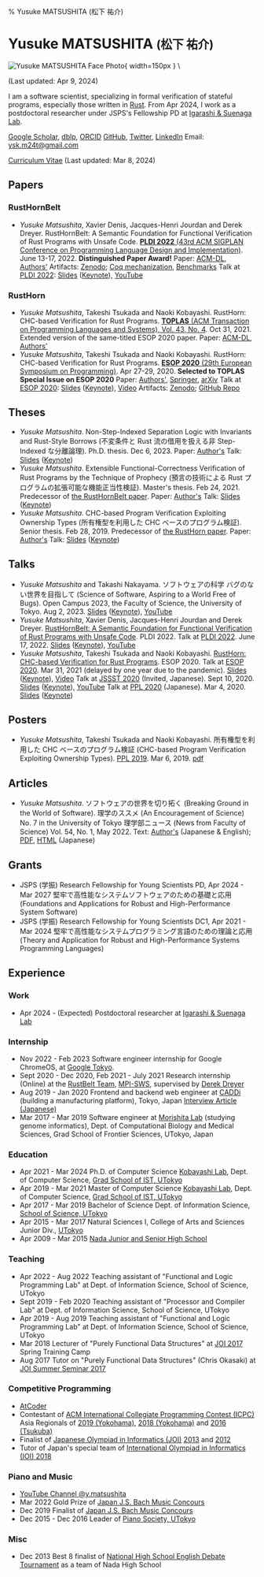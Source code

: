 % Yusuke MATSUSHITA (松下 祐介)

# Yusuke MATSUSHITA <small>(松下 祐介)</small>

![Yusuke MATSUSHITA Face Photo](./img/yusuke-distinguished-paper.jpeg){ width=150px } \

(Last updated: Apr 9, 2024)

I am a software scientist, specializing in formal verification of stateful programs, especially those written in [Rust](https://www.rust-lang.org/).
From Apr 2024, I work as a postdoctoral researcher under JSPS's Fellowship PD at [Igarashi & Suenaga Lab](https://www.fos.kuis.kyoto-u.ac.jp/index.html.en).

[Google Scholar](https://scholar.google.com/citations?user=wd4nXRQAAAAJ), [dblp](https://dblp.uni-trier.de/pers/hd/m/Matsushita_0002:Yusuke), [ORCID](https://orcid.org/0000-0002-5208-3106)
[GitHub](https://github.com/shiatsumat), [Twitter](https://twitter.com/shiatsumat), [LinkedIn](https://www.linkedin.com/in/yusuke-matsushita-2748b11a1/)
Email: ysk.m24t@gmail.com

[Curriculum Vitae](./cv/yusuke-matsushita-cv.pdf) (Last updated: Mar 8, 2024)

## Papers

### RustHornBelt

- _Yusuke Matsushita_, Xavier Denis, Jacques-Henri Jourdan and Derek Dreyer.
  RustHornBelt: A Semantic Foundation for Functional Verification of Rust Programs with Unsafe Code.
  [__PLDI 2022__ (43rd ACM SIGPLAN Conference on Programming Language Design and Implementation)](https://pldi22.sigplan.org/). June 13-17, 2022.
  __Distinguished Paper Award!__
  Paper: [ACM-DL](https://dl.acm.org/doi/10.1145/3519939.3523704), [Authors'](./papers/pldi2022-rusthornbelt.pdf)
  Artifacts: [Zenodo](https://zenodo.org/record/6501665#.YoycDmBByJE); [Coq mechanization](https://gitlab.mpi-sws.org/iris/lambda-rust/-/tree/masters/rusthornbelt), [Benchmarks](https://github.com/xldenis/rhb-specs)
  Talk at [PLDI 2022](https://pldi22.sigplan.org/): [Slides](./talks/pldi2022-rusthornbelt.pdf) ([Keynote](./talks/pldi2022-rusthornbelt.key)), [YouTube](https://www.youtube.com/watch?v=pOg4dEhr5hI)

### RustHorn

- _Yusuke Matsushita_, Takeshi Tsukada and Naoki Kobayashi.
  RustHorn: CHC-based Verification for Rust Programs.
  [__TOPLAS__ (ACM Transaction on Programming Languages and Systems), Vol. 43, No. 4](https://dl.acm.org/toc/toplas/2021/43/4). Oct 31, 2021.
  Extended version of the same-titled ESOP 2020 paper.
  Paper: [ACM-DL](https://dl.acm.org/doi/10.1145/3462205), [Authors'](./papers/toplas2021-rust-horn.pdf)
- _Yusuke Matsushita_, Takeshi Tsukada and Naoki Kobayashi.
  RustHorn: CHC-based Verification for Rust Programs.
  [__ESOP 2020__ (29th European Symposium on Programming)](https://www.etaps.org/2020/esop). Apr 27-29, 2020.
  __Selected to TOPLAS Special Issue on ESOP 2020__
  Paper: [Authors'](./papers/esop2020-rust-horn.pdf), [Springer](https://doi.org/10.1007/978-3-030-44914-8_18), [arXiv](https://arxiv.org/abs/2002.09002)
  Talk at [ESOP 2020](https://etaps.org/2021/esop/esop-2020-programme): [Slides](./talks/etaps2021-esop2020-rust-horn.pdf) ([Keynote](./talks/etaps2021-esop2020-rust-horn.key)), [Video](https://www.morressier.com/article/rusthorn-chcbased-verification-rust-programs/604907f41a80aac83ca25d55)
  Artifacts: [Zenodo](https://zenodo.org/record/4710723#.Yoycm2BByJE); [GitHub Repo](https://github.com/hopv/rust-horn)

## Theses

- _Yusuke Matsushita_.
  Non-Step-Indexed Separation Logic with Invariants and Rust-Style Borrows (不変条件と Rust 流の借用を扱える非 Step-Indexed な分離論理).
  Ph.D. thesis. Dec 6, 2023.
  Paper: [Author's](./papers/phd-thesis.pdf)
  Talk: [Slides](./talks/phd-thesis-talk.pdf) ([Keynote](./talks/phd-thesis-talk.key))
- _Yusuke Matsushita_.
  Extensible Functional-Correctness Verification of Rust Programs by the Technique of Prophecy (預言の技術による Rust プログラムの拡張可能な機能正当性検証).
  Master's thesis. Feb 24, 2021. Predecessor of [the RustHornBelt paper](#rusthornbelt).
  Paper: [Author's](./papers/masters-thesis.pdf)
  Talk: [Slides](./talks/masters-thesis-talk.pdf) ([Keynote](./talks/masters-thesis-talk.key))
- _Yusuke Matsushita_.
  CHC-based Program Verification Exploiting Ownership Types (所有権型を利用した CHC ベースのプログラム検証).
  Senior thesis. Feb 28, 2019. Predecessor of [the RustHorn paper](#rusthorn).
  Paper: [Author's](./papers/senior-thesis.pdf)
  Talk: [Slides](./talks/senior-thesis-talk.pdf) ([Keynote](./talks/senior-thesis-talk.key))

## Talks

- _Yusuke Matsushita_ and Takashi Nakayama. ソフトウェアの科学 バグのない世界を目指して (Science of Software, Aspiring to a World Free of Bugs).
  Open Campus 2023, the Faculty of Science, the University of Tokyo. Aug 2, 2023. [Slides](./talks/open-campus-2023-talk.pdf) ([Keynote](./talks/open-campus-2023-talk.key)), [YouTube](https://www.youtube.com/watch?v=DDdEtx05dZ4)
- _Yusuke Matsushita_, Xavier Denis, Jacques-Henri Jourdan and Derek Dreyer.
  [RustHornBelt: A Semantic Foundation for Functional Verification of Rust Programs with Unsafe Code](#rusthornbelt). PLDI 2022.
  Talk at [PLDI 2022](https://pldi22.sigplan.org/). June 17, 2022. [Slides](./talks/pldi2022-rusthornbelt.pdf) ([Keynote](./talks/pldi2022-rusthornbelt.key)), [YouTube](https://www.youtube.com/watch?v=pOg4dEhr5hI)
- _Yusuke Matsushita_, Takeshi Tsukada and Naoki Kobayashi.
  [RustHorn: CHC-based Verification for Rust Programs](#rusthorn). ESOP 2020.
  Talk at [ESOP 2020](https://etaps.org/2021/esop/esop-2020-programme). Mar 31, 2021 (delayed by one year due to the pandemic). [Slides](./talks/etaps2021-esop2020-rust-horn.pdf) ([Keynote](./talks/etaps2021-esop2020-rust-horn.key)), [Video](https://www.morressier.com/article/rusthorn-chcbased-verification-rust-programs/604907f41a80aac83ca25d55)
  Talk at [JSSST 2020](https://jssst2020.wordpress.com/) (Invited, Japanese). Sept 10, 2020. [Slides](./talks/jssst2020-esop2020-rust-horn.pdf) ([Keynote](./talks/jssst2020-esop2020-rust-horn.key)), [YouTube](https://www.youtube.com/watch?v=Ah_Bds6I_YI)
  Talk at [PPL 2020](https://jssst-ppl.org/workshop/2020/) (Japanese). Mar 4, 2020. [Slides](./talks/ppl2020-esop2020-rust-horn.pdf) ([Keynote](./talks/ppl2020-esop2020-rust-horn.key))

## Posters

- _Yusuke Matsushita_, Takeshi Tsukada and Naoki Kobayashi.
  所有権型を利用した CHC ベースのプログラム検証 (CHC-based Program Verification Exploiting Ownership Types).
  [PPL 2019](https://jssst-ppl.org/workshop/2019/). Mar 6, 2019. [pdf](./posters/ppl2019-senior-thesis.pdf)

## Articles

- _Yusuke Matsushita_. ソフトウェアの世界を切り拓く (Breaking Ground in the World of Software).
  理学のススメ (An Encouragement of Science) No. 7 in the University of Tokyo 理学部ニュース (News from Faculty of Science) Vol. 54, No. 1, May 2022.
  Text: [Author's](./articles/2022-break-ground-software.html) (Japanese & English); [PDF](https://dl5s7ayfvssw3.cloudfront.net/WEB_info/p/pub/8311/54-1.pdf#page=7), [HTML](https://www.s.u-tokyo.ac.jp/ja/story/newsletter/page/7899/) (Japanese)

## Grants

- JSPS (学振) Research Fellowship for Young Scientists PD, Apr 2024 - Mar 2027
  堅牢で高性能なシステムソフトウェアのための基礎と応用 (Foundations and Applications for Robust and High-Performance System Software)
- JSPS (学振) Research Fellowship for Young Scientists DC1, Apr 2021 - Mar 2024
  堅牢で高性能なシステムプログラミング言語のための理論と応用 (Theory and Application for Robust and High-Performance Systems Programming Languages)

## Experience

### Work

- Apr 2024 - (Expected)
  Postdoctoral researcher at [Igarashi & Suenaga Lab](https://www.fos.kuis.kyoto-u.ac.jp/index.html.en)

### Internship

- Nov 2022 - Feb 2023
  Software engineer internship for Google ChromeOS, at [Google Tokyo](https://careers.google.com/locations/tokyo/).
- Sept 2020 - Dec 2020, Feb 2021 - July 2021
  Research internship (Online) at the [RustBelt Team](https://plv.mpi-sws.org/rustbelt/), [MPI-SWS](https://www.mpi-sws.org/), supervised by [Derek Dreyer](https://people.mpi-sws.org/~dreyer/)
- Aug 2019 - Jan 2020
  Frontend and backend web engineer at [CADDi](https://caddi.jp/) (building a manufacturing platform), Tokyo, Japan
  [Interview Article (Japanese)](https://www.wantedly.com/companies/caddi/post_articles/200577)
- Mar 2017 - Mar 2019
  Software engineer at [Morishita Lab](https://mlab.cb.k.u-tokyo.ac.jp/en/) (studying genome informatics), Dept. of Computational Biology and Medical Sciences, Grad School of Frontier Sciences, UTokyo, Japan

### Education

- Apr 2021 - Mar 2024
  Ph.D. of Computer Science
  [Kobayashi Lab](http://www.kb.is.s.u-tokyo.ac.jp/index.html.en), Dept. of Computer Science, [Grad School of IST, UTokyo](https://www.i.u-tokyo.ac.jp/index_e.shtml)
- Apr 2019 - Mar 2021
  Master of Computer Science
  [Kobayashi Lab](http://www.kb.is.s.u-tokyo.ac.jp/index.html.en), Dept. of Computer Science, [Grad School of IST, UTokyo](https://www.i.u-tokyo.ac.jp/index_e.shtml)
- Apr 2017 - Mar 2019
  Bachelor of Science
  Dept. of Information Science, [School of Science, UTokyo](https://www.s.u-tokyo.ac.jp/en/)
- Apr 2015 - Mar 2017
  Natural Sciences I, College of Arts and Sciences Junior Div., [UTokyo](https://www.u-tokyo.ac.jp/en/index.html)
- Apr 2009 - Mar 2015
  [Nada Junior and Senior High School](http://www.nada.ac.jp/)

### Teaching

- Apr 2022 - Aug 2022
  Teaching assistant of "Functional and Logic Programming Lab" at Dept. of Information Science, School of Science, UTokyo
- Sept 2019 - Feb 2020
  Teaching assistant of "Processor and Compiler Lab" at Dept. of Information Science, School of Science, UTokyo
- Apr 2019 - Aug 2019
  Teaching assistant of "Functional and Logic Programming Lab" at Dept. of Information Science, School of Science, UTokyo
- Mar 2018
  Lecturer of "Purely Functional Data Structures" at [JOI 2017](https://www.ioi-jp.org/joi/2017/) Spring Training Camp
- Aug 2017
  Tutor on "Purely Functional Data Structures" (Chris Okasaki) at [JOI Summer Seminar 2017](https://www.ioi-jp.org/seminar/2017/summer-semi.html)

### Competitive Programming

- [AtCoder](https://atcoder.jp/users/shiatsumat)
- Contestant of [ACM International Collegiate Programming Contest (ICPC)](https://icpc.baylor.edu/) Asia Regionals of [2019 (Yokohama)](https://icpc.iisf.or.jp/2019-yokohama/asia-yokohama-regional-contest-2019/), [2018 (Yokohama)](https://icpc.iisf.or.jp/2018-yokohama/asiaregional/) and [2016 (Tsukuba)](https://icpc.iisf.or.jp/2016-tsukuba/regional/?lang=en)
- Finalist of [Japanese Olympiad in Informatics (JOI)](https://www.ioi-jp.org/) [2013](https://www.ioi-jp.org/joi/2013/index.html) and [2012](https://www.ioi-jp.org/joi/2012/index.html)
- Tutor of Japan's special team of [International Olympiad in Informatics (IOI) 2018](https://ioi2018.jp/)

### Piano and Music

- [YouTube Channel @y.matsushita](https://www.youtube.com/@y.matsushita)
- Mar 2022
  Gold Prize of [Japan J.S. Bach Music Concours](https://www.bach-concours.org/)
- Dec 2019
  Finalist of [Japan J.S. Bach Music Concours](https://www.bach-concours.org/)
- Dec 2015 - Dec 2016
  Leader of [Piano Society, UTokyo](https://www.p-kai.net/)

### Misc

- Dec 2013
  Best 8 finalist of [National High School English Debate Tournament](http://henda.global/) as a team of Nada High School
